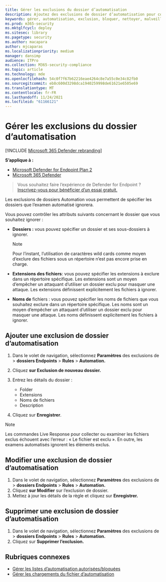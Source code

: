 ```yaml
---
title: Gérer les exclusions du dossier d’automatisation
description: Ajoutez des exclusions de dossier d’automatisation pour contrôler les fichiers exclus d’un examen automatisé.
keywords: gérer, automatisation, exclusion, bloquer, nettoyer, malveillant
ms.prod: m365-security
ms.mktglfcycl: deploy
ms.sitesec: library
ms.pagetype: security
ms.author: macapara
author: mjcaparas
ms.localizationpriority: medium
manager: dansimp
audience: ITPro
ms.collection: M365-security-compliance
ms.topic: article
ms.technology: mde
ms.openlocfilehash: 54c0f7f67b62216eae4264c8e7a55c0e34c82fb0
ms.sourcegitcommit: eb8c600d3298dca1940259998de61621e6505e69
ms.translationtype: MT
ms.contentlocale: fr-FR
ms.lasthandoff: 11/24/2021
ms.locfileid: "61166121"
---
```

# <a name="manage-automation-folder-exclusions"></a>Gérer les exclusions du dossier d’automatisation

[!INCLUDE [Microsoft 365 Defender rebranding](../../includes/microsoft-defender.md)]


**S’applique à :**
- [Microsoft Defender for Endpoint Plan 2](https://go.microsoft.com/fwlink/p/?linkid=2154037)
- [Microsoft 365 Defender](https://go.microsoft.com/fwlink/?linkid=2118804)

> Vous souhaitez faire l’expérience de Defender for Endpoint ? [Inscrivez-vous pour bénéficier d’un essai gratuit.](https://signup.microsoft.com/create-account/signup?products=7f379fee-c4f9-4278-b0a1-e4c8c2fcdf7e&ru=https://aka.ms/MDEp2OpenTrial?ocid=docs-wdatp-automationexclusionfolder-abovefoldlink)

Les exclusions de dossiers Automation vous permettent de spécifier les dossiers que l’examen automatisé ignorera.

Vous pouvez contrôler les attributs suivants concernant le dossier que vous souhaitez ignorer :

- **Dossiers :** vous pouvez spécifier un dossier et ses sous-dossiers à ignorer.

  > [!NOTE]
  > Pour l’instant, l’utilisation de caractères wild cards comme moyen d’exclure des fichiers sous un répertoire n’est pas encore prise en charge.

- **Extensions des fichiers**: vous pouvez spécifier les extensions à exclure dans un répertoire spécifique. Les extensions sont un moyen d’empêcher un attaquant d’utiliser un dossier exclu pour masquer une attaque. Les extensions définissent explicitement les fichiers à ignorer.

- **Noms de** fichiers : vous pouvez spécifier les noms de fichiers que vous souhaitez exclure dans un répertoire spécifique. Les noms sont un moyen d’empêcher un attaquant d’utiliser un dossier exclu pour masquer une attaque. Les noms définissent explicitement les fichiers à ignorer.

## <a name="add-an-automation-folder-exclusion"></a>Ajouter une exclusion de dossier d’automatisation

1. Dans le volet de navigation, sélectionnez **Paramètres** des exclusions de \> **dossiers Endpoints** \> **Rules** \> **Automation.**

2. Cliquez **sur Exclusion de nouveau dossier.**

3. Entrez les détails du dossier :

    - Folder
    - Extensions
    - Noms de fichiers
    - Description

4. Cliquez sur **Enregistrer**.

> [!NOTE]
> Les commandes Live Response pour collecter ou examiner les fichiers exclus échouent avec l’erreur : « Le fichier est exclu ». En outre, les examens automatisés ignorent les éléments exclus.

## <a name="edit-an-automation-folder-exclusion"></a>Modifier une exclusion de dossier d’automatisation

1. Dans le volet de navigation, sélectionnez **Paramètres** des exclusions de \> **dossiers Endpoints** \> **Rules** \> **Automation.**
2. Cliquez **sur Modifier** sur l’exclusion de dossier.
3. Mettez à jour les détails de la règle et cliquez sur **Enregistrer.**

## <a name="remove-an-automation-folder-exclusion"></a>Supprimer une exclusion de dossier d’automatisation

1. Dans le volet de navigation, sélectionnez **Paramètres** des exclusions de \> **dossiers Endpoints** \> **Rules** \> **Automation.**
2. Cliquez sur **Supprimer l’exclusion.**

## <a name="related-topics"></a>Rubriques connexes

- [Gérer les listes d’automatisation autorisées/bloquées](manage-indicators.md)
- [Gérer les chargements du fichier d’automatisation](manage-automation-file-uploads.md)
